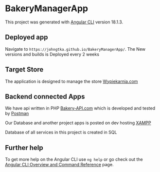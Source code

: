 # BakeryManagerApp

This project was generated with [Angular CLI](https://github.com/angular/angular-cli) version 18.1.3.

## Deployed app

Navigate to `https://johngtka.github.io/BakeryManagerApp/`. The New versions and builds is Deployed every 2 weeks

## Target Store

The application is designed to manage the store [Wypiekarnia.com](https://localhost/Wypiekarnia)

## Backend connected Apps

We have api written in PHP [Bakery-API.com](https://github.com/Johngtka/bakery_api/releases/latest) which is developed and tested by [Postman](https://www.postman.com/)

Our Database and another project apps is posted on dev hosting [XAMPP](https://www.apachefriends.org/pl/index.html)

Database of all services in this project is created in SQL

## Further help

To get more help on the Angular CLI use `ng help` or go check out the [Angular CLI Overview and Command Reference](https://angular.io/cli) page.
